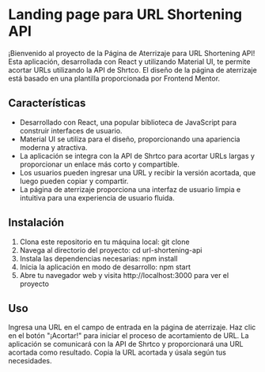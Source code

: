 # Landing page para URL Shortening API
¡Bienvenido al proyecto de la Página de Aterrizaje para URL Shortening API! Esta aplicación, desarrollada con React y utilizando Material UI, te permite acortar URLs utilizando la API de Shrtco. El diseño de la página de aterrizaje está basado en una plantilla proporcionada por Frontend Mentor.

## Características
- Desarrollado con React, una popular biblioteca de JavaScript para construir interfaces de usuario.
- Material UI se utiliza para el diseño, proporcionando una apariencia moderna y atractiva.
- La aplicación se integra con la API de Shrtco para acortar URLs largas y proporcionar un enlace más corto y compartible.
- Los usuarios pueden ingresar una URL y recibir la versión acortada, que luego pueden copiar y compartir.
- La página de aterrizaje proporciona una interfaz de usuario limpia e intuitiva para una experiencia de usuario fluida.

## Instalación
1. Clona este repositorio en tu máquina local: git clone <URL del repositorio>
2. Navega al directorio del proyecto: cd url-shortening-api
3. Instala las dependencias necesarias: npm install
4. Inicia la aplicación en modo de desarrollo: npm start
5. Abre tu navegador web y visita http://localhost:3000 para ver el proyecto

## Uso
Ingresa una URL en el campo de entrada en la página de aterrizaje.
Haz clic en el botón "¡Acortar!" para iniciar el proceso de acortamiento de URL.
La aplicación se comunicará con la API de Shrtco y proporcionará una URL acortada como resultado.
Copia la URL acortada y úsala según tus necesidades. 
